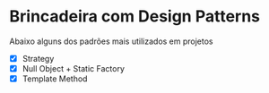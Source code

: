 # Brincadeira com Design Patterns
Abaixo alguns dos padrões mais utilizados em projetos
- [x] Strategy 
- [x] Null Object + Static Factory
- [x] Template Method
